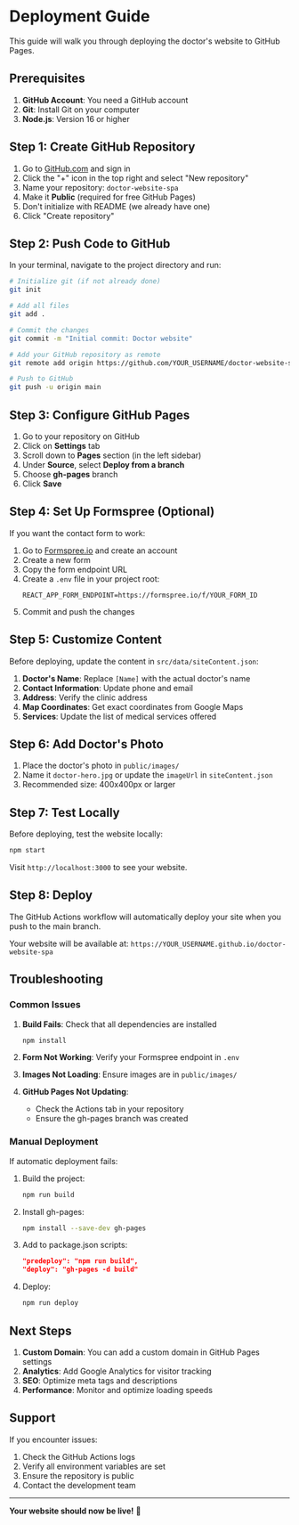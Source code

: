 # Deployment Guide

This guide will walk you through deploying the doctor's website to GitHub Pages.

## Prerequisites

1. **GitHub Account**: You need a GitHub account
2. **Git**: Install Git on your computer
3. **Node.js**: Version 16 or higher

## Step 1: Create GitHub Repository

1. Go to [GitHub.com](https://github.com) and sign in
2. Click the "+" icon in the top right and select "New repository"
3. Name your repository: `doctor-website-spa`
4. Make it **Public** (required for free GitHub Pages)
5. Don't initialize with README (we already have one)
6. Click "Create repository"

## Step 2: Push Code to GitHub

In your terminal, navigate to the project directory and run:

```bash
# Initialize git (if not already done)
git init

# Add all files
git add .

# Commit the changes
git commit -m "Initial commit: Doctor website"

# Add your GitHub repository as remote
git remote add origin https://github.com/YOUR_USERNAME/doctor-website-spa.git

# Push to GitHub
git push -u origin main
```

## Step 3: Configure GitHub Pages

1. Go to your repository on GitHub
2. Click on **Settings** tab
3. Scroll down to **Pages** section (in the left sidebar)
4. Under **Source**, select **Deploy from a branch**
5. Choose **gh-pages** branch
6. Click **Save**

## Step 4: Set Up Formspree (Optional)

If you want the contact form to work:

1. Go to [Formspree.io](https://formspree.io) and create an account
2. Create a new form
3. Copy the form endpoint URL
4. Create a `.env` file in your project root:
   ```
   REACT_APP_FORM_ENDPOINT=https://formspree.io/f/YOUR_FORM_ID
   ```
5. Commit and push the changes

## Step 5: Customize Content

Before deploying, update the content in `src/data/siteContent.json`:

1. **Doctor's Name**: Replace `[Name]` with the actual doctor's name
2. **Contact Information**: Update phone and email
3. **Address**: Verify the clinic address
4. **Map Coordinates**: Get exact coordinates from Google Maps
5. **Services**: Update the list of medical services offered

## Step 6: Add Doctor's Photo

1. Place the doctor's photo in `public/images/`
2. Name it `doctor-hero.jpg` or update the `imageUrl` in `siteContent.json`
3. Recommended size: 400x400px or larger

## Step 7: Test Locally

Before deploying, test the website locally:

```bash
npm start
```

Visit `http://localhost:3000` to see your website.

## Step 8: Deploy

The GitHub Actions workflow will automatically deploy your site when you push to the main branch.

Your website will be available at:
`https://YOUR_USERNAME.github.io/doctor-website-spa`

## Troubleshooting

### Common Issues

1. **Build Fails**: Check that all dependencies are installed
   ```bash
   npm install
   ```

2. **Form Not Working**: Verify your Formspree endpoint in `.env`

3. **Images Not Loading**: Ensure images are in `public/images/`

4. **GitHub Pages Not Updating**: 
   - Check the Actions tab in your repository
   - Ensure the gh-pages branch was created

### Manual Deployment

If automatic deployment fails:

1. Build the project:
   ```bash
   npm run build
   ```

2. Install gh-pages:
   ```bash
   npm install --save-dev gh-pages
   ```

3. Add to package.json scripts:
   ```json
   "predeploy": "npm run build",
   "deploy": "gh-pages -d build"
   ```

4. Deploy:
   ```bash
   npm run deploy
   ```

## Next Steps

1. **Custom Domain**: You can add a custom domain in GitHub Pages settings
2. **Analytics**: Add Google Analytics for visitor tracking
3. **SEO**: Optimize meta tags and descriptions
4. **Performance**: Monitor and optimize loading speeds

## Support

If you encounter issues:
1. Check the GitHub Actions logs
2. Verify all environment variables are set
3. Ensure the repository is public
4. Contact the development team

---

**Your website should now be live!** 🎉
